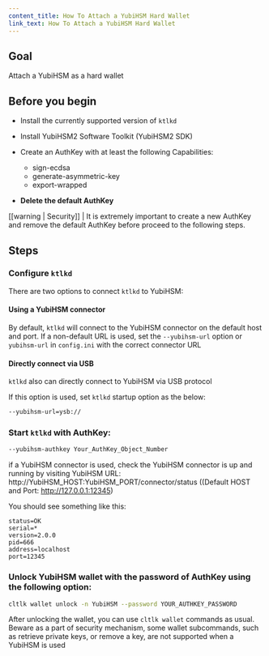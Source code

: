 ```yaml
---
content_title: How To Attach a YubiHSM Hard Wallet
link_text: How To Attach a YubiHSM Hard Wallet
---
```


## Goal

Attach a YubiHSM as a hard wallet

## Before you begin

* Install the currently supported version of `ktlkd`

* Install YubiHSM2 Software Toolkit (YubiHSM2 SDK)

* Create an AuthKey with at least the following Capabilities:

   * sign-ecdsa
   * generate-asymmetric-key
   * export-wrapped

* **Delete the default AuthKey**

[[warning | Security]]
| It is extremely important to create a new AuthKey and remove the default AuthKey before proceed to the following steps.

## Steps

### Configure `ktlkd`

   There are two options to connect `ktlkd` to YubiHSM:

   #### Using a YubiHSM connector

   By default, `ktlkd` will connect to the YubiHSM connector on the default host and port. If a non-default URL is used, set the `--yubihsm-url` option or `yubihsm-url` in `config.ini` with the correct connector URL

   #### Directly connect via USB

   `ktlkd` also can directly connect to YubiHSM via USB protocol

   If this option is used, set `ktlkd` startup option as the below:

   ```sh
   --yubihsm-url=ysb://
   ```

### Start `ktlkd` with AuthKey:

   ```sh
   --yubihsm-authkey Your_AuthKey_Object_Number
   ```

   if a YubiHSM connector is used, check the YubiHSM connector is up and running by visiting YubiHSM URL:
      http://YubiHSM_HOST:YubiHSM_PORT/connector/status ((Default HOST and Port: http://127.0.0.1:12345)

   You should see something like this:

   ```console
   status=OK
   serial=*
   version=2.0.0
   pid=666
   address=localhost
   port=12345
   ```

### Unlock YubiHSM wallet with the password of AuthKey using the following option:

   ```sh
   cltlk wallet unlock -n YubiHSM --password YOUR_AUTHKEY_PASSWORD
   ```

After unlocking the wallet, you can use `cltlk wallet` commands as usual. Beware as a part of security mechanism, some wallet subcommands, such as retrieve private keys, or remove a key, are not supported when a YubiHSM is used
